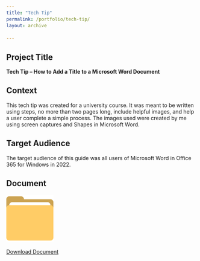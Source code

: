 ```yaml
---
title: "Tech Tip"
permalink: /portfolio/tech-tip/
layout: archive

---
```


## Project Title

**Tech Tip – How to Add a Title to a Microsoft Word Document**

## Context
This tech tip was created for a university course. It was meant to be written using steps, no more than two pages long, include helpful images, and help a user complete a simple process. The images used were created by me using screen captures and Shapes in Microsoft Word. 

## Target Audience
The target audience of this guide was all users of Microsoft Word in Office 365 for Windows in 2022.

## Document
![document preview](/assets/images/folder_icon.png)

[Download Document](/assets/documents/L3_krosenthal.docx)

